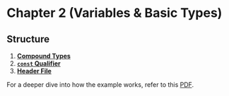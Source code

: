 # Chapter 2 (Variables & Basic Types)

## Structure
1. [**Compound Types**](./src/compound_types.cpp)
2. [**`const` Qualifier**](./src/const_qualifier.cpp)
3. [**Header File**](./src/header_file.cpp)

For a deeper dive into how the example works, refer to this [PDF](https://drive.google.com/file/d/1gjL23ETUcgAcDKL164kgeCas81H3zpmF/view?usp=sharing).